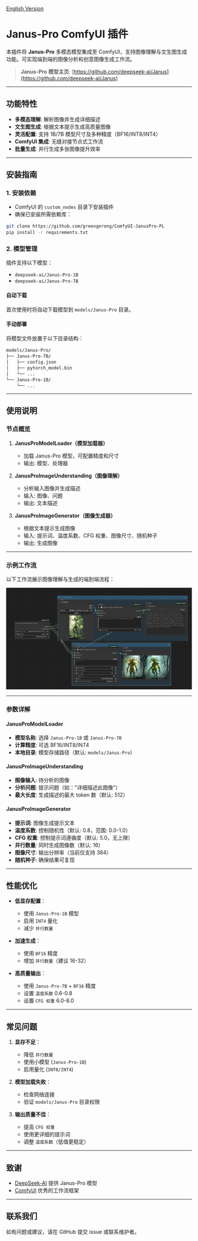 
[English Version](./README.md)

# Janus-Pro ComfyUI 插件

本插件将 **Janus-Pro** 多模态模型集成至 ComfyUI，支持图像理解与文生图生成功能。可实现端到端的图像分析和创意图像生成工作流。

> **Janus-Pro 模型主页**: [https://github.com/deepseek-ai/Janus](https://github.com/deepseek-ai/Janus)

---

## 功能特性

- **多模态理解**: 解析图像并生成详细描述
- **文生图生成**: 根据文本提示生成高质量图像
- **灵活配置**: 支持 1B/7B 模型尺寸及多种精度（BF16/INT8/INT4）
- **ComfyUI 集成**: 无缝对接节点式工作流
- **批量生成**: 并行生成多张图像提升效率

---

## 安装指南

### 1. 安装依赖

- ComfyUI 的 `custom_nodes` 目录下安装插件
- 确保已安装所需依赖库：

```bash
git clone https://github.com/greengerong/ComfyUI-JanusPro-PL
pip install -r requirements.txt
```

### 2. 模型管理

插件支持以下模型：
- `deepseek-ai/Janus-Pro-1B`
- `deepseek-ai/Janus-Pro-7B`

#### 自动下载
首次使用时将自动下载模型到 `models/Janus-Pro` 目录。

#### 手动部署
将模型文件放置于以下目录结构：
```
models/Janus-Pro/
├── Janus-Pro-7B/
│   ├── config.json
│   ├── pytorch_model.bin
│   └── ...
└── Janus-Pro-1B/
    └── ...
```

---

## 使用说明

### 节点概览

1. **JanusProModelLoader（模型加载器）**
   - 加载 Janus-Pro 模型，可配置精度和尺寸
   - 输出: 模型、处理器

2. **JanusProImageUnderstanding（图像理解）**
   - 分析输入图像并生成描述
   - 输入: 图像、问题
   - 输出: 文本描述

3. **JanusProImageGenerator（图像生成器）**
   - 根据文本提示生成图像
   - 输入: 提示词、温度系数、CFG 权重、图像尺寸、随机种子
   - 输出: 生成图像

---

### 示例工作流

以下工作流展示图像理解与生成的端到端流程：

![](./workflows/workflow.png)

---

### 参数详解

#### JanusProModelLoader
- **模型名称**: 选择 `Janus-Pro-1B` 或 `Janus-Pro-7B`
- **计算精度**: 可选 BF16/INT8/INT4
- **本地目录**: 模型存储路径（默认: `models/Janus-Pro`）

#### JanusProImageUnderstanding
- **图像输入**: 待分析的图像
- **分析问题**: 提示问题（如："详细描述此图像"）
- **最大长度**: 生成描述的最大 token 数（默认: 512）

#### JanusProImageGenerator
- **提示词**: 图像生成提示文本
- **温度系数**: 控制随机性（默认: 0.8，范围: 0.0-1.0）
- **CFG 权重**: 控制提示词遵循度（默认: 5.0，无上限）
- **并行数量**: 同时生成图像数（默认: 16）
- **图像尺寸**: 输出分辨率（当前仅支持 384）
- **随机种子**: 确保结果可复现

---

## 性能优化

- **低显存配置**：
  - 使用 `Janus-Pro-1B` 模型
  - 启用 `INT4` 量化
  - 减少 `并行数量`

- **加速生成**：
  - 使用 `BF16` 精度
  - 增加 `并行数量`（建议 16-32）

- **高质量输出**：
  - 使用 `Janus-Pro-7B` + `BF16` 精度
  - 设置 `温度系数` 0.6-0.8
  - 设置 `CFG 权重` 6.0-8.0

---

## 常见问题

1. **显存不足**：
   - 降低 `并行数量`
   - 使用小模型 (`Janus-Pro-1B`)
   - 启用量化 (`INT8/INT4`)

2. **模型加载失败**：
   - 检查网络连接
   - 验证 `models/Janus-Pro` 目录权限

3. **输出质量不佳**：
   - 提高 `CFG 权重`
   - 使用更详细的提示词
   - 调整 `温度系数`（低值更稳定）

---

## 致谢

- [DeepSeek-AI](https://github.com/deepseek-ai/Janus) 提供 Janus-Pro 模型
- [ComfyUI](https://github.com/comfyanonymous/ComfyUI) 优秀的工作流框架

---

## 联系我们

如有问题或建议，请在 GitHub 提交 issue 或联系维护者。
